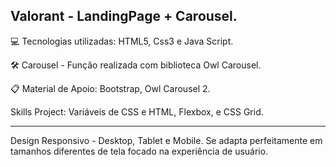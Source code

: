 Valorant - LandingPage + Carousel.
-
💻 Tecnologias utilizadas: HTML5, Css3 e Java Script.

🛠️ Carousel - Função realizada com biblioteca Owl Carousel.

📋 Material de Apoio: Bootstrap, Owl Carousel 2. 

Skills Project: Variáveis de CSS e HTML, Flexbox, e CSS Grid.

---
Design Responsivo - Desktop, Tablet e Mobile. 
Se adapta perfeitamente em tamanhos diferentes de tela focado na experiência de usuário.

